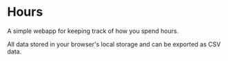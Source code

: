 # Hours

A simple webapp for keeping track of how you spend hours.

All data stored in your browser's local storage and can be exported as CSV data.
